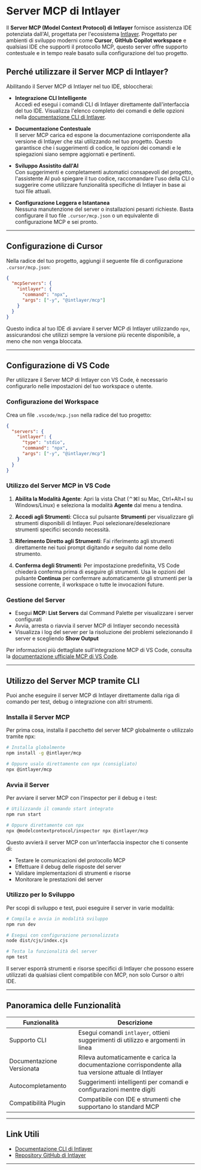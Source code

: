 # Server MCP di Intlayer

Il **Server MCP (Model Context Protocol) di Intlayer** fornisce assistenza IDE potenziata dall'AI, progettata per l'ecosistema [Intlayer](https://github.com/aymericzip/intlayer). Progettato per ambienti di sviluppo moderni come **Cursor**, **GitHub Copilot workspace** e qualsiasi IDE che supporti il protocollo MCP, questo server offre supporto contestuale e in tempo reale basato sulla configurazione del tuo progetto.

## Perché utilizzare il Server MCP di Intlayer?

Abilitando il Server MCP di Intlayer nel tuo IDE, sbloccherai:

- **Integrazione CLI Intelligente**  
  Accedi ed esegui i comandi CLI di Intlayer direttamente dall'interfaccia del tuo IDE. Visualizza l'elenco completo dei comandi e delle opzioni nella [documentazione CLI di Intlayer](https://github.com/aymericzip/intlayer/blob/main/docs/it/intlayer_cli.md).

- **Documentazione Contestuale**  
  Il server MCP carica ed espone la documentazione corrispondente alla versione di Intlayer che stai utilizzando nel tuo progetto. Questo garantisce che i suggerimenti di codice, le opzioni dei comandi e le spiegazioni siano sempre aggiornati e pertinenti.

- **Sviluppo Assistito dall'AI**  
  Con suggerimenti e completamenti automatici consapevoli del progetto, l'assistente AI può spiegare il tuo codice, raccomandare l'uso della CLI o suggerire come utilizzare funzionalità specifiche di Intlayer in base ai tuoi file attuali.

- **Configurazione Leggera e Istantanea**  
  Nessuna manutenzione del server o installazioni pesanti richieste. Basta configurare il tuo file `.cursor/mcp.json` o un equivalente di configurazione MCP e sei pronto.

---

## Configurazione di Cursor

Nella radice del tuo progetto, aggiungi il seguente file di configurazione `.cursor/mcp.json`:

```json
{
  "mcpServers": {
    "intlayer": {
      "command": "npx",
      "args": ["-y", "@intlayer/mcp"]
    }
  }
}
```

Questo indica al tuo IDE di avviare il server MCP di Intlayer utilizzando `npx`, assicurandosi che utilizzi sempre la versione più recente disponibile, a meno che non venga bloccata.

---

## Configurazione di VS Code

Per utilizzare il Server MCP di Intlayer con VS Code, è necessario configurarlo nelle impostazioni del tuo workspace o utente.

### Configurazione del Workspace

Crea un file `.vscode/mcp.json` nella radice del tuo progetto:

```json
{
  "servers": {
    "intlayer": {
      "type": "stdio",
      "command": "npx",
      "args": ["-y", "@intlayer/mcp"]
    }
  }
}
```

### Utilizzo del Server MCP in VS Code

1. **Abilita la Modalità Agente**: Apri la vista Chat (⌃⌘I su Mac, Ctrl+Alt+I su Windows/Linux) e seleziona la modalità **Agente** dal menu a tendina.

2. **Accedi agli Strumenti**: Clicca sul pulsante **Strumenti** per visualizzare gli strumenti disponibili di Intlayer. Puoi selezionare/deselezionare strumenti specifici secondo necessità.

3. **Riferimento Diretto agli Strumenti**: Fai riferimento agli strumenti direttamente nei tuoi prompt digitando `#` seguito dal nome dello strumento.

4. **Conferma degli Strumenti**: Per impostazione predefinita, VS Code chiederà conferma prima di eseguire gli strumenti. Usa le opzioni del pulsante **Continua** per confermare automaticamente gli strumenti per la sessione corrente, il workspace o tutte le invocazioni future.

### Gestione del Server

- Esegui **MCP: List Servers** dal Command Palette per visualizzare i server configurati
- Avvia, arresta o riavvia il server MCP di Intlayer secondo necessità
- Visualizza i log del server per la risoluzione dei problemi selezionando il server e scegliendo **Show Output**

Per informazioni più dettagliate sull'integrazione MCP di VS Code, consulta la [documentazione ufficiale MCP di VS Code](https://code.visualstudio.com/docs/copilot/chat/mcp-servers).

---

## Utilizzo del Server MCP tramite CLI

Puoi anche eseguire il server MCP di Intlayer direttamente dalla riga di comando per test, debug o integrazione con altri strumenti.

### Installa il Server MCP

Per prima cosa, installa il pacchetto del server MCP globalmente o utilizzalo tramite npx:

```bash
# Installa globalmente
npm install -g @intlayer/mcp

# Oppure usalo direttamente con npx (consigliato)
npx @intlayer/mcp
```

### Avvia il Server

Per avviare il server MCP con l'inspector per il debug e i test:

```bash
# Utilizzando il comando start integrato
npm run start

# Oppure direttamente con npx
npx @modelcontextprotocol/inspector npx @intlayer/mcp
```

Questo avvierà il server MCP con un'interfaccia inspector che ti consente di:

- Testare le comunicazioni del protocollo MCP
- Effettuare il debug delle risposte del server
- Validare implementazioni di strumenti e risorse
- Monitorare le prestazioni del server

### Utilizzo per lo Sviluppo

Per scopi di sviluppo e test, puoi eseguire il server in varie modalità:

```bash
# Compila e avvia in modalità sviluppo
npm run dev

# Esegui con configurazione personalizzata
node dist/cjs/index.cjs

# Testa la funzionalità del server
npm test
```

Il server esporrà strumenti e risorse specifici di Intlayer che possono essere utilizzati da qualsiasi client compatibile con MCP, non solo Cursor o altri IDE.

---

## Panoramica delle Funzionalità

| Funzionalità              | Descrizione                                                                                            |
| ------------------------- | ------------------------------------------------------------------------------------------------------ |
| Supporto CLI              | Esegui comandi `intlayer`, ottieni suggerimenti di utilizzo e argomenti in linea                       |
| Documentazione Versionata | Rileva automaticamente e carica la documentazione corrispondente alla tua versione attuale di Intlayer |
| Autocompletamento         | Suggerimenti intelligenti per comandi e configurazioni mentre digiti                                   |
| Compatibilità Plugin      | Compatibile con IDE e strumenti che supportano lo standard MCP                                         |

---

## Link Utili

- [Documentazione CLI di Intlayer](https://github.com/aymericzip/intlayer/blob/main/docs/it/intlayer_cli.md)
- [Repository GitHub di Intlayer](https://github.com/aymericzip/intlayer)

---
